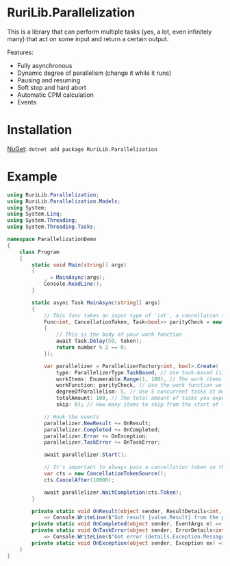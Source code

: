 # RuriLib.Parallelization
This is a library that can perform multiple tasks (yes, a lot, even infinitely many) that act on some input and return a certain output.

Features:
- Fully asynchronous
- Dynamic degree of parallelism (change it while it runs)
- Pausing and resuming
- Soft stop and hard abort
- Automatic CPM calculation
- Events

# Installation
[NuGet](https://nuget.org/packages/RuriLib.Parallelization): `dotnet add package RuriLib.Parallelization`

# Example
```csharp
using RuriLib.Parallelization;
using RuriLib.Parallelization.Models;
using System;
using System.Linq;
using System.Threading;
using System.Threading.Tasks;

namespace ParallelizationDemo
{
    class Program
    {
        static void Main(string[] args)
        {
            _ = MainAsync(args);
            Console.ReadLine();
        }

        static async Task MainAsync(string[] args)
        {
            // This func takes an input type of 'int', a cancellation token, and an output type of `Task` of `bool`
            Func<int, CancellationToken, Task<bool>> parityCheck = new(async (number, token) => 
            {
                // This is the body of your work function
                await Task.Delay(50, token);
                return number % 2 == 0;
            });

            var parallelizer = ParallelizerFactory<int, bool>.Create(
                type: ParallelizerType.TaskBased, // Use task-based (it's better)
                workItems: Enumerable.Range(1, 100), // The work items are all integers from 1 to 100
                workFunction: parityCheck, // Use the work function we defined above
                degreeOfParallelism: 5, // Use 5 concurrent tasks at most
                totalAmount: 100, // The total amount of tasks you expect to have, used for calculating progress
                skip: 0); // How many items to skip from the start of the provided enumerable

            // Hook the events
            parallelizer.NewResult += OnResult;
            parallelizer.Completed += OnCompleted;
            parallelizer.Error += OnException;
            parallelizer.TaskError += OnTaskError;

            await parallelizer.Start();

            // It's important to always pass a cancellation token so the user can cancel the work
            var cts = new CancellationTokenSource();
            cts.CancelAfter(10000);

            await parallelizer.WaitCompletion(cts.Token);
        }

        private static void OnResult(object sender, ResultDetails<int, bool> value)
            => Console.WriteLine($"Got result {value.Result} from the parity check of {value.Item}");
        private static void OnCompleted(object sender, EventArgs e) => Console.WriteLine("All work completed!");
        private static void OnTaskError(object sender, ErrorDetails<int> details)
            => Console.WriteLine($"Got error {details.Exception.Message} while processing the item {details.Item}");
        private static void OnException(object sender, Exception ex) => Console.WriteLine($"Exception: {ex.Message}");
    }
}

```

